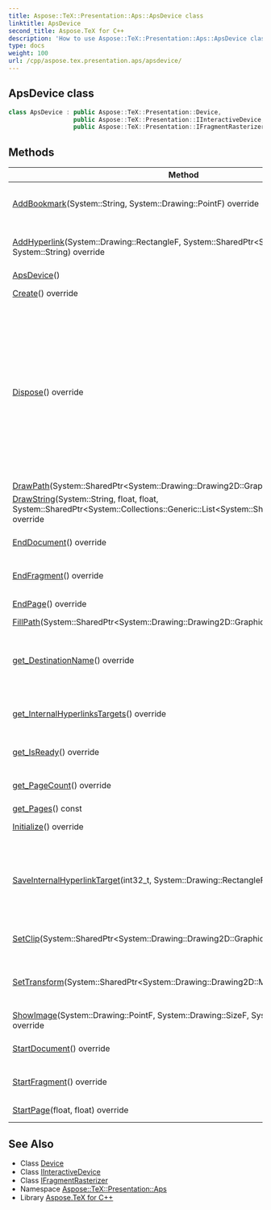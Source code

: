 ```yaml
---
title: Aspose::TeX::Presentation::Aps::ApsDevice class
linktitle: ApsDevice
second_title: Aspose.TeX for C++
description: 'How to use Aspose::TeX::Presentation::Aps::ApsDevice class in C++.'
type: docs
weight: 100
url: /cpp/aspose.tex.presentation.aps/apsdevice/
---
```

## ApsDevice class




```cpp
class ApsDevice : public Aspose::TeX::Presentation::Device,
                  public Aspose::TeX::Presentation::IInteractiveDevice,
                  public Aspose::TeX::Presentation::IFragmentRasterizer
```

## Methods

| Method | Description |
| --- | --- |
| [AddBookmark](./addbookmark/)(System::String, System::Drawing::PointF) override | Adds the bookmark identified by the name. |
| [AddHyperlink](./addhyperlink/)(System::Drawing::RectangleF, System::SharedPtr\<System::Drawing::Pen\>, System::String) override | Set the hyperlink with a URI as its target. |
| [ApsDevice](./apsdevice/)() |  |
| [Create](./create/)() override | Creates a copy of this device. |
| [Dispose](./dispose/)() override | Disposes this device instance. Finalizes this device instance graphics state, i.e. switches APS composing context to the [ApsCanvas](../) of the level higher then this device's graphics state [ApsCanvas](../). |
| [DrawPath](./drawpath/)(System::SharedPtr\<System::Drawing::Drawing2D::GraphicsPath\>) override | Draws a path. |
| [DrawString](./drawstring/)(System::String, float, float, System::SharedPtr\<System::Collections::Generic::List\<System::SharedPtr\<GlyphData\>\>\>) override | Draws a text string. |
| [EndDocument](./enddocument/)() override | Finalizes the whole document. |
| [EndFragment](./endfragment/)() override | Ends a fragment to rasterize. |
| [EndPage](./endpage/)() override | Finalizes a page. |
| [FillPath](./fillpath/)(System::SharedPtr\<System::Drawing::Drawing2D::GraphicsPath\>) override | Fills a path. |
| [get_DestinationName](./get_destinationname/)() override | Gets destination name: output file name or device description. |
| [get_InternalHyperlinksTargets](./get_internalhyperlinkstargets/)() override | Returns the map of internal hyperlink targets. |
| [get_IsReady](./get_isready/)() override | Shows if device is ready for output. |
| [get_PageCount](./get_pagecount/)() override | Gets the number of pages. |
| [get_Pages](./get_pages/)() const |  |
| [Initialize](./initialize/)() override | Initializes the device. |
| [SaveInternalHyperlinkTarget](./saveinternalhyperlinktarget/)(int32_t, System::Drawing::RectangleF) override | Saves internal hyperlink target as a page number and a rectangular area on a page. |
| [SetClip](./setclip/)(System::SharedPtr\<System::Drawing::Drawing2D::GraphicsPath\>) override | Sets the current clip path. |
| [SetTransform](./settransform/)(System::SharedPtr\<System::Drawing::Drawing2D::Matrix\>) override | Sets the current coordinate space transformation. |
| [ShowImage](./showimage/)(System::Drawing::PointF, System::Drawing::SizeF, System::ArrayPtr\<uint8_t\>) override | Shows a raster image. |
| [StartDocument](./startdocument/)() override | Starts the whole document. |
| [StartFragment](./startfragment/)() override | Starts a fragment to rasterize. |
| [StartPage](./startpage/)(float, float) override | Starts a new page. |
## See Also

* Class [Device](../../aspose.tex.presentation/device/)
* Class [IInteractiveDevice](../../aspose.tex.presentation/iinteractivedevice/)
* Class [IFragmentRasterizer](../../aspose.tex.presentation/ifragmentrasterizer/)
* Namespace [Aspose::TeX::Presentation::Aps](../)
* Library [Aspose.TeX for C++](../../)
